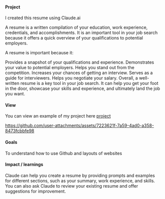 #### Project
I created this resume using Claude.ai

A resume is a written compilation of your education, work experience, credentials, and accomplishments. It is an important tool in your job search because it offers a quick overview of your qualifications to potential employers.

A resume is important because it:

Provides a snapshot of your qualifications and experience.
Demonstrates your value to potential employers.
Helps you stand out from the competition.
Increases your chances of getting an interview.
Serves as a guide for interviewers.
Helps you negotiate your salary.
Overall, a well-written resume is a key tool in your job search. It can help you get your foot in the door, showcase your skills and experience, and ultimately land the job you want.

#### View
You can view an example of my project here <a href="https://claude.site/artifacts/5c435a14-ba67-4c99-bb10-fe616da366dc">project</a>

https://github.com/user-attachments/assets/7223621f-7a59-4ad0-a358-8473fcbbfe98

#### Goals
To understand how to use Github and layouts of websites

#### Impact / learnings 
Claude can help you create a resume by providing prompts and examples for different sections, such as your summary, work experience, and skills. You can also ask Claude to review your existing resume and offer suggestions for improvement.
